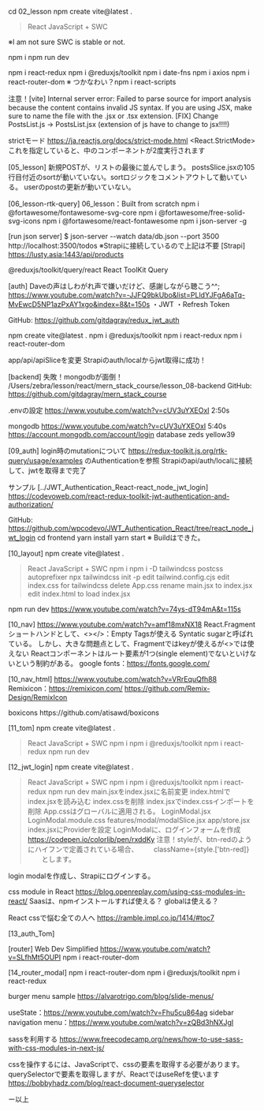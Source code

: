 cd 02_lesson
npm create vite@latest .
> React
> JavaScript + SWC

※I am not sure SWC is stable or not.

npm i
npm run dev

npm i react-redux
npm i @reduxjs/toolkit
npm i date-fns
npm i axios
npm i react-router-dom
※ つかなわい？npm i react-scripts

注意！[vite] Internal server error: Failed to parse source for import analysis because the content contains invalid JS syntax. If you are using JSX, make sure to name the file with the .jsx or .tsx extension.
[FIX] Change PostsList.js → PostsList.jsx
(extension of js have to change to jsx!!!!)


strictモード
https://ja.reactjs.org/docs/strict-mode.html
<React.StrictMode>
これを指定していると、中のコンポーネントが2度実行されます


[05_lesson]
新規POSTが、リストの最後に並んでしまう。
postsSlice.jsxの105行目付近のsortが動いていない。sortロジックをコメントアウトして動いている。
userのpostの更新が動いていない。


[06_lesson-rtk-query]
06_lesson：Built from scratch
npm i @fortawesome/fontawesome-svg-core
npm i @fortawesome/free-solid-svg-icons
npm i @fortawesome/react-fontawesome
npm i json-server -g

[run json server]
$ json-server --watch data/db.json --port 3500
http://localhost:3500/todos
※Strapiに接続しているので上記は不要
[Strapi]
https://lusty.asia:1443/api/products

@reduxjs/toolkit/query/react
React ToolKit Query

[auth]
Daveの声はしわがれ声で嫌いだけど、感謝しながら聴こう^^;
https://www.youtube.com/watch?v=-JJFQ9bkUbo&list=PLldYJFgA6aTq-MvEwcD5NP1azPxAY1xgo&index=8&t=150s
・JWT
・Refresh Token

GitHub: https://github.com/gitdagray/redux_jwt_auth

npm create vite@latest .
npm i @reduxjs/toolkit
npm i react-redux
npm i react-router-dom

app/api/apiSliceを変更
Strapiのauth/localからjwt取得に成功！




[backend] 失敗！mongodbが面倒！
/Users/zebra/lesson/react/mern_stack_course/lesson_08-backend
GitHub: https://github.com/gitdagray/mern_stack_course

.envの設定
https://www.youtube.com/watch?v=cUV3uYXEOxI
2:50s

mongodb
https://www.youtube.com/watch?v=cUV3uYXEOxI
5:40s
https://account.mongodb.com/account/login
database
zeds
yellow39


[09_auth]
login時のmutationについて
https://redux-toolkit.js.org/rtk-query/usage/examples
のAuthenticationを参照
Strapiのapi/auth/localに接続して、jwtを取得まで完了

サンプル
[../JWT_Authentication_React-react_node_jwt_login]
https://codevoweb.com/react-redux-toolkit-jwt-authentication-and-authorization/

GitHub: https://github.com/wpcodevo/JWT_Authentication_React/tree/react_node_jwt_login
cd frontend
yarn install
yarn start
※ Buildはできた。


[10_layout]
npm create vite@latest .
> React
> JavaScript + SWC
npm i
npm i -D tailwindcss postcss autoprefixer
npx tailwindcss init -p
> edit tailwind.config.cjs
> edit index.css for tailwindcss
> delete App.css
> rename main.jsx to index.jsx
> edit index.html to load index.jsx


npm run dev
https://www.youtube.com/watch?v=74ys-dT94mA&t=115s


[10_nav]
https://www.youtube.com/watch?v=amf18mxNX18
React.Fragment ショートハンドとして、<></>：Empty Tagsが使える
Syntatic sugarと呼ばれている。
しかし、大きな問題点として、Fragmentではkeyが使えるが<>では使えない
Reactコンポーネントはルート要素が1つ(single element)でないといけないという制約がある。
google fonts：https://fonts.google.com/


[10_nav_html]
https://www.youtube.com/watch?v=VRrEquQfh88
Remixicon：https://remixicon.com/
https://github.com/Remix-Design/RemixIcon
<link href="https://cdn.jsdelivr.net/npm/remixicon@2.5.0/fonts/remixicon.css" rel="stylesheet">
boxicons
https://github.com/atisawd/boxicons




[11_tom]
npm create vite@latest .
> React
> JavaScript + SWC
npm i
npm i @reduxjs/toolkit
npm i react-redux
npm run dev

[12_jwt_login]
npm create vite@latest .
> React
> JavaScript + SWC
npm i
npm i @reduxjs/toolkit
npm i react-redux
npm run dev
> main.jsxをindex.jsxに名前変更
> index.htmlでindex.jsxを読み込む
> index.cssを削除
> index.jsxでindex.cssインポートを削除
> App.cssはグローバルに適用される。
> LoginModal.jsx
> LoginModal.module.css
> features/modal/modalSlice.jsx
> app/store.jsx
> index.jsxにProviderを設定
> LoginModalに、ログインフォームを作成
　https://codepen.io/colorlib/pen/rxddKy
注意！styleが、btn-redのようにハイフンで定義されている場合、
　　className={style.['btn-red]}
　　とします。

login modalを作成し、Strapiにログインする。

css module in React
https://blog.openreplay.com/using-css-modules-in-react/
Saasは、npmインストールすれば使える？
globalは使える？

React cssで悩む全ての人へ
https://ramble.impl.co.jp/1414/#toc7

[13_auth_Tom]

[router]
Web Dev Simplified
https://www.youtube.com/watch?v=SLfhMt5OUPI
npm i react-router-dom

[14_router_modal]
npm i react-router-dom
npm i @reduxjs/toolkit
npm i react-redux

burger menu sample
https://alvarotrigo.com/blog/slide-menus/

useState：https://www.youtube.com/watch?v=Fhu5cu864ag
sidebar navigation menu：https://www.youtube.com/watch?v=zQBd3hNXJgI

sassを利用する
https://www.freecodecamp.org/news/how-to-use-sass-with-css-modules-in-next-js/

cssを操作するには、JavaScriptで、cssの要素を取得する必要があります。
querySelectorで要素を取得しますが、ReactではuseRefを使います
https://bobbyhadz.com/blog/react-document-queryselector


ー以上
